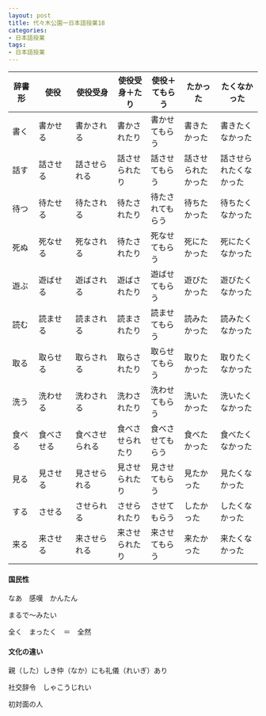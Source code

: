 ```yaml
---
layout: post
title: 代々木公園ー日本語授業18
categories:
- 日本語授業
tags:
- 日本語授業
---
```


辞書形|使役         |使役受身        |使役受身＋たり|使役＋てもらう|たかった|たくなかった
--------|--------------|--------------------|-------------------------|-------------------------|-------------------------|------------
書く   |書かせる　|書かされる　　|書かされたり         |書かせてもらう      |書きたかった         |書きたくなかった
話す　|話させる　|話させられる　|話させられたり      |話させてもらう      |話させられたかった|話させられたくなかった
待つ　|待たせる　|待たされる   　|待たされたり         |待たされてもらう   |待ちたかった         |待ちたくなかった
死ぬ　|死なせる　|死なされる   　|待たされたり         |死なせてもらう      |死にたかった         |死にたくなかった
遊ぶ　|遊ばせる　|遊ばされる   　|遊ばされたり         |遊ばせてもらう      |遊びたかった         |遊びたくなかった
読む　|読ませる　|読まされる   　|読まされたり         |読ませてもらう      |読みたかった         |読みたくなかった
取る　|取らせる   |取らされる   　|取らされたり         |取らせてもらう      |取りたかった         |取りたくなかった
洗う　|洗わせる   |洗わされる   　|洗わされたり         |洗わせてもらう      |洗いたかった         |洗いたくなかった
食べる|食べさせる|食べさせられる|食べさせられたり   |食べさせてもらう   |食べたかった         |食べたくなかった
見る　|見させる　|見させられる   |見させられたり      |見させてもらう      |見たかった            |見たくなかった
する　|させる　　|させられる   　|させられたり         |させてもらう         |したかった            |したくなかった
来る　|来させる　|来させられる   |来させられたり      |来させてもらう      |来たかった            |来たくなかった

#### 国民性
なあ　感嘆　かんたん

まるで〜みたい

全く　まったく　＝　全然

#### 文化の違い

親（した）しき仲（なか）にも礼儀（れいぎ）あり

社交辞令　しゃこうじれい

初対面の人



